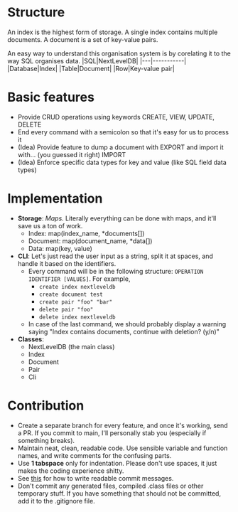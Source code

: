 # Structure
An index is the highest form of storage. A single index contains multiple documents. A document is a set of key-value pairs.

An easy way to understand this organisation system is by corelating it to the way SQL organises data.
|SQL|NextLevelDB|
|---|-----------|
|Database|Index|
|Table|Document|
|Row|Key-value pair|

# Basic features
* Provide CRUD operations using keywords CREATE, VIEW, UPDATE, DELETE
* End every command with a semicolon so that it's easy for us to process it
* (Idea) Provide feature to dump a document with EXPORT and import it with... (you guessed it right) IMPORT
* (Idea) Enforce specific data types for key and value (like SQL field data types)

# Implementation
* __Storage__: _Maps_. Literally everything can be done with maps, and it'll save us a ton of work.
    * Index: map(index_name, *documents[])
    * Document: map(document_name, *data[])
    * Data: map(key, value)
* __CLI__: Let's just read the user input as a string, split it at spaces, and handle it based on the identifiers.
    * Every command will be in the following structure: `OPERATION IDENTIFIER [VALUES]`. For example,
        * `create index nextleveldb`
        * `create document test`
        * `create pair "foo" "bar"`
        * `delete pair "foo"`
        * `delete index nextleveldb`
    * In case of the last command, we should probably display a warning saying "Index contains documents, continue with deletion? (y/n)"
* __Classes__:
    * NextLevelDB (the main class)
    * Index
    * Document
    * Pair
    * Cli

# Contribution
* Create a separate branch for every feature, and once it's working, send a PR. If you commit to main, I'll personally stab you (especially if something breaks).
* Maintain neat, clean, readable code. Use sensible variable and function names, and write comments for the confusing parts.
* Use __1 tabspace__ only for indentation. Please don't use spaces, it just makes the coding experience shitty.
* See [this](https://www.conventionalcommits.org/en/v1.0.0/) for how to write readable commit messages.
* Don't commit any generated files, compiled .class files or other temporary stuff. If you have something that should not be committed, add it to the .gitignore file.
